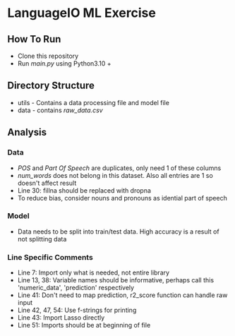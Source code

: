 # LanguageIO ML Exercise

## How To Run
* Clone this repository
* Run *main.py* using Python3.10 +

## Directory Structure
* utils - Contains a data processing file and model file
* data - contains *raw_data.csv*


## Analysis

### Data
* *POS* and *Part Of Speech* are duplicates, only need 1 of these columns 
* *num_words* does not belong in this dataset. Also all entries are 1 so doesn't affect result
* Line 30: fillna should be replaced with dropna
* To reduce bias, consider nouns and pronouns as idential part of speech

### Model
* Data needs to be split into train/test data. High accuracy is a result of not splitting data

### Line Specific Comments
* Line 7: Import only what is needed, not entire library
* Line 13, 38: Variable names should be informative, perhaps call this 'numeric_data', 'prediction' respectively
* Line 41: Don't need to map prediction, r2_score function can handle raw input
* Line 42, 47, 54: Use f-strings for printing
* Line 43: Import Lasso directly
* Line 51: Imports should be at beginning of file 

